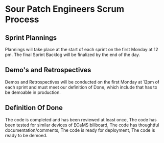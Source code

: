 # Sour Patch Engineers Scrum Process

## Sprint Plannings
Plannings will take place at the start of each sprint on the first Monday at 12 pm. The final Sprint Backlog will be finalized by the end of the day.

## Demo's and Retrospectives
Demos and Retrospectives will be conducted on the first Monday at 12pm of each sprint and must meet our definition of Done, which include that has to be demoable in production.

## Definition Of Done
The code is completed and has been reviewed at least once, The code has been tested for similar devices of ECaMS billboard, The code has thoughtful documentation/comments, The code is ready for deployment, The code is ready to be demoed.
